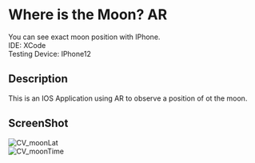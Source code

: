 # Where is the Moon? AR
You can see exact moon position with IPhone.  
IDE: XCode   
Testing Device: IPhone12

## Description
This is an IOS Application using AR to observe a position of ot the moon.

## ScreenShot
![CV_moonLat](https://github.com/habaekk/moonAR/assets/74465964/904b78ff-ef07-4a45-8272-d8e40af79572)  
![CV_moonTime](https://github.com/habaekk/moonAR/assets/74465964/31180f60-ec00-4d95-97d1-b6cb0fa4a14f)  
